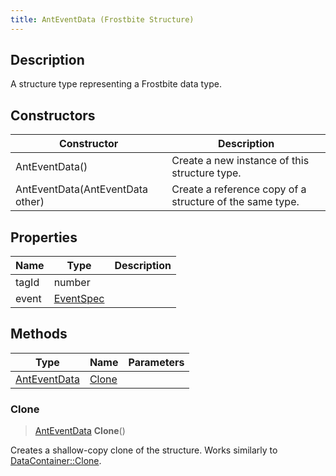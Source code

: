```yaml
---
title: AntEventData (Frostbite Structure)
---
```

## Description

A structure type representing a Frostbite data type.

## Constructors

| Constructor                      | Description                                              |
| -------------------------------- | -------------------------------------------------------- |
| AntEventData()                   | Create a new instance of this structure type.            |
| AntEventData(AntEventData other) | Create a reference copy of a structure of the same type. |

## Properties

| Name  | Type                   | Description |
| ----- | ---------------------- | ----------- |
| tagId | number                 |             |
| event | [EventSpec](EventSpec) |             |

## Methods

| Type                         | Name            | Parameters |
| ---------------------------- | --------------- | ---------- |
| [AntEventData](AntEventData) | [Clone](#clone) |            |

### Clone

> [AntEventData](AntEventData) **Clone**()

Creates a shallow-copy clone of the structure. Works similarly to [DataContainer::Clone](/vext/ref/cls/shr/datacontainer#clone).
